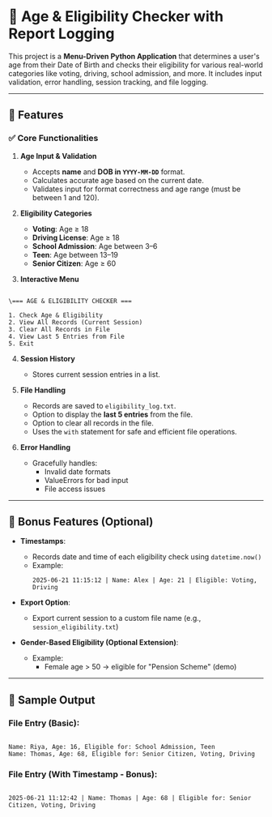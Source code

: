 # 🎯 Age & Eligibility Checker with Report Logging

This project is a **Menu-Driven Python Application** that determines a user's age from their Date of Birth and checks their eligibility for various real-world categories like voting, driving, school admission, and more. It includes input validation, error handling, session tracking, and file logging.

---

## 📌 Features

### ✅ Core Functionalities

1. **Age Input & Validation**
   - Accepts **name** and **DOB in `YYYY-MM-DD`** format.
   - Calculates accurate age based on the current date.
   - Validates input for format correctness and age range (must be between 1 and 120).

2. **Eligibility Categories**
   - **Voting**: Age ≥ 18
   - **Driving License**: Age ≥ 18
   - **School Admission**: Age between 3–6
   - **Teen**: Age between 13–19
   - **Senior Citizen**: Age ≥ 60

3. **Interactive Menu**
```

\=== AGE & ELIGIBILITY CHECKER ===

1. Check Age & Eligibility
2. View All Records (Current Session)
3. Clear All Records in File
4. View Last 5 Entries from File
5. Exit

````

4. **Session History**
   - Stores current session entries in a list.

5. **File Handling**
   - Records are saved to `eligibility_log.txt`.
   - Option to display the **last 5 entries** from the file.
   - Option to clear all records in the file.
   - Uses the `with` statement for safe and efficient file operations.

6. **Error Handling**
   - Gracefully handles:
     - Invalid date formats
     - ValueErrors for bad input
     - File access issues

---

## 🌟 Bonus Features (Optional)

- **Timestamps**:
  - Records date and time of each eligibility check using `datetime.now()`  
  - Example:
    ```
    2025-06-21 11:15:12 | Name: Alex | Age: 21 | Eligible: Voting, Driving
    ```

- **Export Option**:
  - Export current session to a custom file name (e.g., `session_eligibility.txt`)

- **Gender-Based Eligibility (Optional Extension)**:
  - Example:
    - Female age > 50 → eligible for "Pension Scheme" (demo)

---

## 🧪 Sample Output

### File Entry (Basic):

````

Name: Riya, Age: 16, Eligible for: School Admission, Teen
Name: Thomas, Age: 68, Eligible for: Senior Citizen, Voting, Driving

````

### File Entry (With Timestamp - Bonus):

````

2025-06-21 11:12:42 | Name: Thomas | Age: 68 | Eligible for: Senior Citizen, Voting, Driving

````


